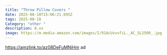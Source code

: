 ```yaml
---
title: "Throw Pillow Covers "
date: 2025-08-18T15:06:21.695Z
tags: 2025-08-18
Category: "other "
description: 8.xx
image: https://m.media-amazon.com/images/I/91AcUvvvfiL._AC_SL1500_.jpg
---
```

https://amzlink.to/az08DeFuMNjHm ad
